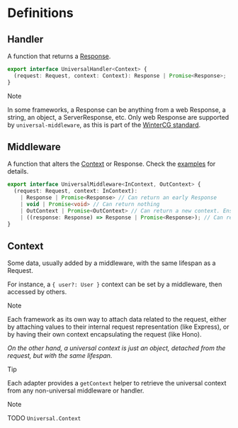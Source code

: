 # Definitions

## Handler
A function that returns a [Response](https://developer.mozilla.org/en-US/docs/Web/API/Response).

```ts twoslash
export interface UniversalHandler<Context> {
  (request: Request, context: Context): Response | Promise<Response>;
}
```

> [!NOTE]
> In some frameworks, a Response can be anything from a web Response, a string, an object, a ServerResponse, etc.
> Only web Response are supported by `universal-middleware`, as this is part of the [WinterCG standard](https://fetch.spec.wintercg.org/#responses).

## Middleware
A function that alters the [Context](#context) or Response.
Check the [examples](/examples/context-middleware) for details.

```ts twoslash
export interface UniversalMiddleware<InContext, OutContext> {
  (request: Request, context: InContext):
    | Response | Promise<Response> // Can return an early Response
    | void | Promise<void> // Can return nothing
    | OutContext | Promise<OutContext> // Can return a new context. Ensures type-safe context representation
    | ((response: Response) => Response | Promise<Response>); // Can return a function that manipulates the Response
}
```

## Context
Some data, usually added by a middleware, with the same lifespan as a Request.

For instance, a `{ user?: User }` context can be set by a middleware, then accessed by others.

> [!NOTE]
> Each framework as its own way to attach data related to the request,
> either by attaching values to their internal request representation (like Express),
> or by having their own context encapsulating the request (like Hono).
> 
> _On the other hand, a universal context is just an object, detached from the request,
> but with the same lifespan._

> [!TIP]
> Each adapter provides a `getContext` helper to retrieve the universal context
> from any non-universal middleware or handler.

> [!NOTE]
> TODO `Universal.Context`

